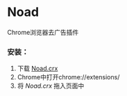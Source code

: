 # Noad
Chrome浏览器去广告插件

### 安装：

1. 下载 [Noad.crx](https://github.com/yeild/Noad/blob/master/dist/Noad.crx?raw=true)
2. Chrome中打开chrome://extensions/
3. 将 *Noad.crx* 拖入页面中

